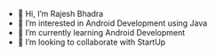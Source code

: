 - 👋 Hi, I’m Rajesh Bhadra
- 👀 I’m interested in Android Development using Java
- 🌱 I’m currently learning Android Development
- 💞️ I’m looking to collaborate with StartUp

<!---
rurajeshrb/rurajeshrb is a ✨ special ✨ repository because its `README.md` (this file) appears on your GitHub profile.
You can click the Preview link to take a look at your changes.
--->
